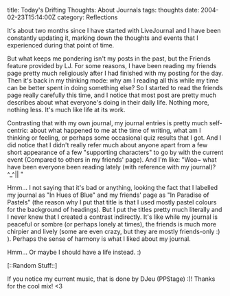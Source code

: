 title: Today's Drifting Thoughts: About Journals
tags: thoughts
date: 2004-02-23T15:14:00Z
category: Reflections

It's about two months since I have started with LiveJournal and I have been constantly updating it, marking down the thoughts and events that I experienced during that point of time.

But what keeps me pondering isn't my posts in the past, but the Friends feature provided by LJ. For some reasons, I have been reading my friends page pretty much religiously after I had finished with my posting for the day. Then it's back in my thinking mode: why am I reading all this while my time can be better spent in doing something else? So I started to read the friends page really carefully this time, and I notice that most post are pretty much describes about what everyone's doing in their daily life. Nothing more, nothing less. It's much like life at its work.

Contrasting that with my own journal, my journal entries is pretty much self-centric: about what happened to me at the time of writing, what am I thinking or feeling, or perhaps some occasional quiz results that I got. And I did notice that I didn't really refer much about anyone apart from a few short appearance of a few "supporting characters" to go by with the current event (Compared to others in my friends' page). And I'm like: "Woa~ what have been everyone been reading lately (with reference with my journal)? ^\_^|| "

Hmm… I not saying that it's bad or anything, looking the fact that I labelled my journal as "In Hues of Blue" and my friends' page as "In Paradise of Pastels" (the reason why I put that title is that I used mostly pastel colours for the background of headings). But I put the titles pretty much literally and I never knew that I created a contrast indirectly. It's like while my journal is peaceful or sombre (or perhaps lonely at times), the friends is much more chirpier and lively (some are even crazy, but they are mostly friends-only :) ). Perhaps the sense of harmony is what I liked about my journal.

Hmm… Or maybe I should have a life instead. :)

[::Random Stuff::]

If you notice my current music, that is done by DJeu (PPStage) :)! Thanks for the cool mix! <3
